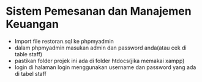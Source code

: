 # Sistem Pemesanan dan Manajemen Keuangan

- Import file restoran.sql ke phpmyadmin
- dalam phpmyadmin masukan admin dan password anda(atau cek di table staff)
- pastikan folder projek ini ada di folder htdocs(jika memakai xampp)
- login di halaman login menggunakan username dan password yang ada di tabel staff
